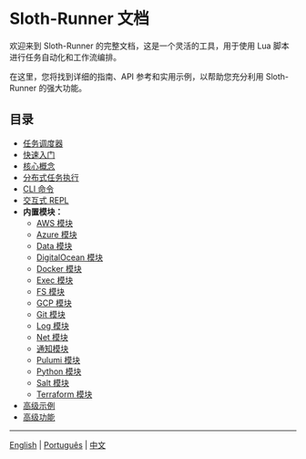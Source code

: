 # Sloth-Runner 文档

欢迎来到 Sloth-Runner 的完整文档，这是一个灵活的工具，用于使用 Lua 脚本进行任务自动化和工作流编排。

在这里，您将找到详细的指南、API 参考和实用示例，以帮助您充分利用 Sloth-Runner 的强大功能。

## 目录

*   [任务调度器](./scheduler.md)
*   [快速入门](./getting-started.md)
*   [核心概念](./core-concepts.md)
*   [分布式任务执行](./distributed.md)
*   [CLI 命令](./CLI.md)
*   [交互式 REPL](./repl.md)
*   **内置模块：**
    *   [AWS 模块](./modules/aws.md)
    *   [Azure 模块](./modules/azure.md)
    *   [Data 模块](./modules/data.md)
    *   [DigitalOcean 模块](./modules/digitalocean.md)
    *   [Docker 模块](./modules/docker.md)
    *   [Exec 模块](./modules/exec.md)
    *   [FS 模块](./modules/fs.md)
    *   [GCP 模块](./modules/gcp.md)
    *   [Git 模块](./modules/git.md)
    *   [Log 模块](./modules/log.md)
    *   [Net 模块](./modules/net.md)
    *   [通知模块](./modules/notifications.md)
    *   [Pulumi 模块](./modules/pulumi.md)
    *   [Python 模块](./modules/python.md)
    *   [Salt 模块](./modules/salt.md)
    *   [Terraform 模块](./modules/terraform.md)
*   [高级示例](./advanced-examples.md)
*   [高级功能](./advanced-features.md)

---
[English](../en/index.md) | [Português](../pt/index.md) | [中文](./index.md)
